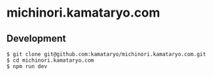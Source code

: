 # michinori.kamataryo.com

## Development

```
$ git clone git@github.com:kamataryo/michinori.kamataryo.com.git
$ cd michinori.kamataryo.com
$ npm run dev
```

